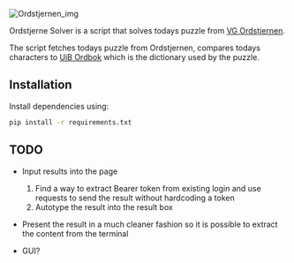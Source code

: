 ![Ordstjernen_img](https://github.com/Krydderbarn/Ordstjernen/assets/97196503/e810805a-8f79-4253-86d8-3b83ac2fcdc0)

Ordstjerne Solver is a script that solves todays puzzle from [VG Ordstjernen](https://www.vg.no/spill/ordstjernen). 

The script fetches todays puzzle from Ordstjernen, compares todays characters to [UiB Ordbok](https://ord.uib.no) which is the dictionary used by the puzzle.

## Installation
Install dependencies using:

``` sh
pip install -r requirements.txt
```

## TODO
* Input results into the page
  1. Find a way to extract Bearer token from existing login and use requests to send the result without hardcoding a token
  2. Autotype the result into the result box

* Present the result in a much cleaner fashion so it is possible to extract the content from the terminal
* GUI?

